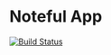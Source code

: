 Noteful App
============================
[![Build Status](https://travis-ci.org/thinkful-ei26/RandyS-noteful-v3.svg?branch=master)](https://travis-ci.org/thinkful-ei26/RandyS-noteful-v3)